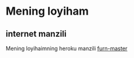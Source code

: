 # Mening loyiham

## internet manzili
Mening loyihaimning heroku manzili [furn-master](https://furn-master.herokuapp.com/)